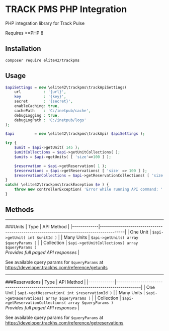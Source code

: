 # TRACK PMS PHP Integration
PHP integration library for Track Pulse

Requires &gt;=PHP 8

## Installation
`composer require elite42/trackpms`

## Usage
```php
$apiSettings = new \elite42\trackpms\trackApiSettings( 
    url          : '{url}',
    key          : '{key}',
    secret       : '{secret}',
    enableCaching: true,
    cachePath    : 'C:/inetpub/cache',
    debugLogging : true,
    debugLogPath : 'C:/inetpub/logs'
);

$api         = new \elite42\trackpms\trackApi( $apiSettings );

try {
    $unit = $api->getUnit( 145 );
    $unitCollections = $api->getUnitCollections( );
    $units = $api->getUnits( [ 'size'=>100 ] );

    $reservation = $api->getReservation( 1 );
    $reservations = $api->getReservations( [ 'size' => 100 ] );
    $reservationCollections = $api->getReservationCollections( [ 'size' => 100 ] );
}
catch( \elite42\trackpms\trackException $e ) {
    throw new controllerException( 'Error while running API command: '.$e->getMessage(), 400, $e);
}
```


## Methods
---
###Units
| Type        | API Method                                                                               |
|-------------|------------------------------------------------------------------------------------------|
| One Unit    | `$api->getUnit( int $unitId )`                                                           |
| Many Units  | `$api->getUnits( array $queryParams )`                                                   |
| Collection  | `$api->getUnitCollections( array $queryParams )`<br/>*Provides full paged API responses* |

See available query params for `$queryParams` at https://developer.trackhs.com/reference/getunits

---

###Reservations
| Type        | API Method                                                                               |
|-------------|------------------------------------------------------------------------------------------|
| One Unit    | `$api->getReservation( int $reservationId )`                                                           |
| Many Units  | `$api->getReservations( array $queryParams )`                                                   |
| Collection  | `$api->getReservationCollections( array $queryParams )`<br/>*Provides full paged API responses* |

See available query params for `$queryParams` at https://developer.trackhs.com/reference/getreservations
